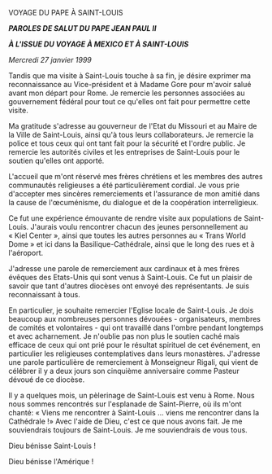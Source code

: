 VOYAGE DU PAPE À SAINT-LOUIS

***PAROLES DE SALUT DU PAPE JEAN PAUL II***

***À L'ISSUE DU VOYAGE À MEXICO ET À SAINT-LOUIS***

*Mercredi 27 janvier 1999*

Tandis que ma visite à Saint-Louis touche à sa fin, je désire exprimer ma reconnaissance au Vice-président et à Madame Gore pour m'avoir salué avant mon départ pour Rome. Je remercie les personnes associées au gouvernement fédéral pour tout ce qu'elles ont fait pour permettre cette visite.

Ma gratitude s'adresse au gouverneur de l'Etat du Missouri et au Maire de la Ville de Saint-Louis, ainsi qu'à tous leurs collaborateurs. Je remercie la police et tous ceux qui ont tant fait pour la sécurité et l'ordre public. Je remercie les autorités civiles et les entreprises de Saint-Louis pour le soutien qu'elles ont apporté.

L'accueil que m'ont réservé mes frères chrétiens et les membres des autres communautés religieuses a été particulièrement cordial. Je vous prie d'accepter mes sincères remerciements et l'assurance de mon amitié dans la cause de l'œcuménisme, du dialogue et de la coopération interreligieux.

Ce fut une expérience émouvante de rendre visite aux populations de Saint-Louis. J'aurais voulu rencontrer chacun des jeunes personnellement au « Kiel Center », ainsi que toutes les autres personnes au « Trans World Dome » et ici dans la Basilique-Cathédrale, ainsi que le long des rues et à l'aéroport.

J'adresse une parole de remerciement aux cardinaux et à mes frères évêques des Etats-Unis qui sont venus à Saint-Louis. Ce fut un plaisir de savoir que tant d'autres diocèses ont envoyé des représentants. Je suis reconnaissant à tous.

En particulier, je souhaite remercier l'Eglise locale de Saint-Louis. Je dois beaucoup aux nombreuses personnes dévouées - organisateurs, membres de comités et volontaires - qui ont travaillé dans l'ombre pendant longtemps et avec acharnement. Je n'oublie pas non plus le soutien caché mais efficace de ceux qui ont prié pour le résultat spirituel de cet événement, en particulier les religieuses contemplatives dans leurs monastères. J'adresse une parole particulière de remerciement à Monseigneur Rigali, qui vient de célébrer il y a deux jours son cinquième anniversaire comme Pasteur dévoué de ce diocèse.

Il y a quelques mois, un pèlerinage de Saint-Louis est venu à Rome. Nous nous sommes rencontrés sur l'esplanade de Saint-Pierre, où ils m'ont chanté: « Viens me rencontrer à Saint-Louis ... viens me rencontrer dans la Cathédrale !» Avec l'aide de Dieu, c'est ce que nous avons fait. Je me souviendrais toujours de Saint-Louis. Je me souviendrais de vous tous.

Dieu bénisse Saint-Louis !

Dieu bénisse l'Amérique !